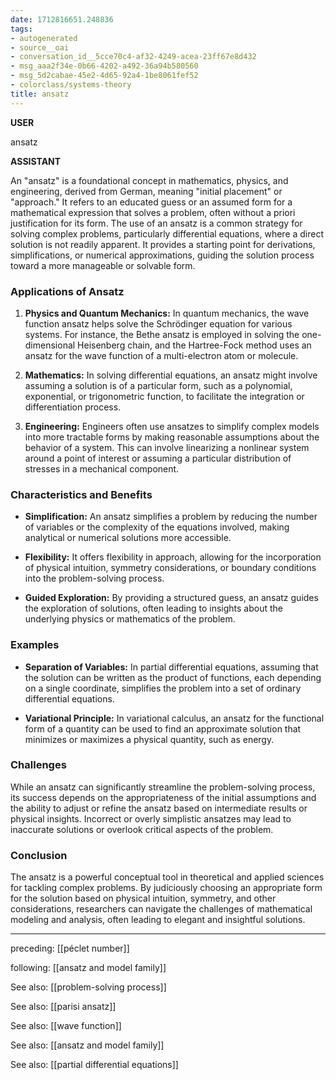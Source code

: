 ```yaml
---
date: 1712816651.248836
tags:
- autogenerated
- source__oai
- conversation_id__5cce70c4-af32-4249-acea-23ff67e8d432
- msg_aaa2f34e-0b66-4202-a492-36a94b580560
- msg_5d2cabae-45e2-4d65-92a4-1be8061fef52
- colorclass/systems-theory
title: ansatz
---
```


**USER**

ansatz


**ASSISTANT**

An "ansatz" is a foundational concept in mathematics, physics, and engineering, derived from German, meaning "initial placement" or "approach." It refers to an educated guess or an assumed form for a mathematical expression that solves a problem, often without a priori justification for its form. The use of an ansatz is a common strategy for solving complex problems, particularly differential equations, where a direct solution is not readily apparent. It provides a starting point for derivations, simplifications, or numerical approximations, guiding the solution process toward a more manageable or solvable form.

### Applications of Ansatz

1. **Physics and Quantum Mechanics:** In quantum mechanics, the wave function ansatz helps solve the Schrödinger equation for various systems. For instance, the Bethe ansatz is employed in solving the one-dimensional Heisenberg chain, and the Hartree-Fock method uses an ansatz for the wave function of a multi-electron atom or molecule.

2. **Mathematics:** In solving differential equations, an ansatz might involve assuming a solution is of a particular form, such as a polynomial, exponential, or trigonometric function, to facilitate the integration or differentiation process.

3. **Engineering:** Engineers often use ansatzes to simplify complex models into more tractable forms by making reasonable assumptions about the behavior of a system. This can involve linearizing a nonlinear system around a point of interest or assuming a particular distribution of stresses in a mechanical component.

### Characteristics and Benefits

- **Simplification:** An ansatz simplifies a problem by reducing the number of variables or the complexity of the equations involved, making analytical or numerical solutions more accessible.
  
- **Flexibility:** It offers flexibility in approach, allowing for the incorporation of physical intuition, symmetry considerations, or boundary conditions into the problem-solving process.
  
- **Guided Exploration:** By providing a structured guess, an ansatz guides the exploration of solutions, often leading to insights about the underlying physics or mathematics of the problem.

### Examples

- **Separation of Variables:** In partial differential equations, assuming that the solution can be written as the product of functions, each depending on a single coordinate, simplifies the problem into a set of ordinary differential equations.

- **Variational Principle:** In variational calculus, an ansatz for the functional form of a quantity can be used to find an approximate solution that minimizes or maximizes a physical quantity, such as energy.

### Challenges

While an ansatz can significantly streamline the problem-solving process, its success depends on the appropriateness of the initial assumptions and the ability to adjust or refine the ansatz based on intermediate results or physical insights. Incorrect or overly simplistic ansatzes may lead to inaccurate solutions or overlook critical aspects of the problem.

### Conclusion

The ansatz is a powerful conceptual tool in theoretical and applied sciences for tackling complex problems. By judiciously choosing an appropriate form for the solution based on physical intuition, symmetry, and other considerations, researchers can navigate the challenges of mathematical modeling and analysis, often leading to elegant and insightful solutions.


---

preceding: [[péclet number]]  


following: [[ansatz and model family]]

See also: [[problem-solving process]]


See also: [[parisi ansatz]]


See also: [[wave function]]


See also: [[ansatz and model family]]


See also: [[partial differential equations]]